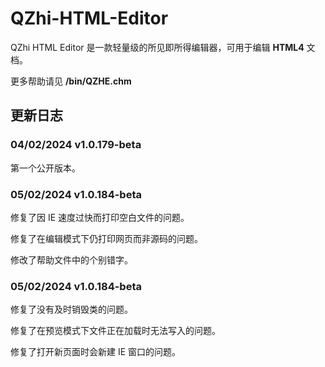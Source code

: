 # QZhi-HTML-Editor
QZhi HTML Editor 是一款轻量级的所见即所得编辑器，可用于编辑 **HTML4** 文档。

更多帮助请见 **/bin/QZHE.chm**

## 更新日志

### 04/02/2024 v1.0.179-beta

第一个公开版本。

### 05/02/2024 v1.0.184-beta

修复了因 IE 速度过快而打印空白文件的问题。

修复了在编辑模式下仍打印网页而非源码的问题。

修改了帮助文件中的个别错字。

### 05/02/2024 v1.0.184-beta

修复了没有及时销毁类的问题。

修复了在预览模式下文件正在加载时无法写入的问题。

修复了打开新页面时会新建 IE 窗口的问题。
